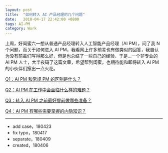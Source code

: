 ```yaml
---
layout: post
title:  "如何转入 AI 产品经理的几个问题"
date:   2018-04-17 22:42:00 +0800
tags: AI-PM
category: Work
---
```



上周，好闺蜜六一想从普通产品经理转入人工智能产品经理（AI PM），问了我 N 个问题，而关于如何进入 AI PM，我看网上许多前辈也有做类似的回答，我自认为没有前辈们写得那么好，但是也总结了一些自己的经验，于是...一个非专业的 AI PM 人士，大半夜码了这篇文章，希望帮到闺蜜，也期待能和即将转入 AI PM 的小伙伴们擦出一点火花。

[Q1：AI PM 和常规 PM 的区别是什么？](http://www.ramywu.com/work/2018/04/09/Difference-between-AI-PM-and-PM/)


[Q2：AI PM 在工作中会面临什么样的难题？](http://www.ramywu.com/work/2018/04/09/What-Problems-in-AI-PM-works/)


[Q3：转入 AI PM 之前最好提前做哪些准备？](http://www.ramywu.com/work/2018/04/09/Get-Ready-For-AI-PM/)


[Q4：AI PM 有哪些需要掌握的内隐知识？](http://www.ramywu.com/work/2018/04/09/How-to-Learn-AI-PM-Tacit-Knowledge/)

---

- add case，180423
- fix typo，180417
- separate，180409
- created，180406



